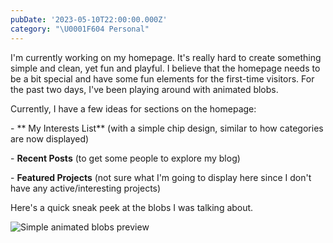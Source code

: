 ```yaml
---
pubDate: '2023-05-10T22:00:00.000Z'
category: "\U0001F604 Personal"
---
```


I'm currently working on my homepage. It's really hard to create something simple and clean, yet fun and playful. I believe that the homepage needs to be a bit special and have some fun elements for the first-time visitors. For the past two days, I've been playing around with animated blobs. 

Currently, I have a few ideas for sections on the homepage:

\- ** My Interests List** (with a simple chip design, similar to how categories are now displayed)

\-  **Recent Posts** (to get some people to explore my blog)

\-  **Featured Projects** (not sure what I'm going to display here since I don't have any active/interesting projects)

Here's a quick sneak peek at the blobs I was talking about.

![Simple animated blobs preview](</media/Screenshot 2023-05-11 at 20.47.21.png> "Simple animated blobs preview")
